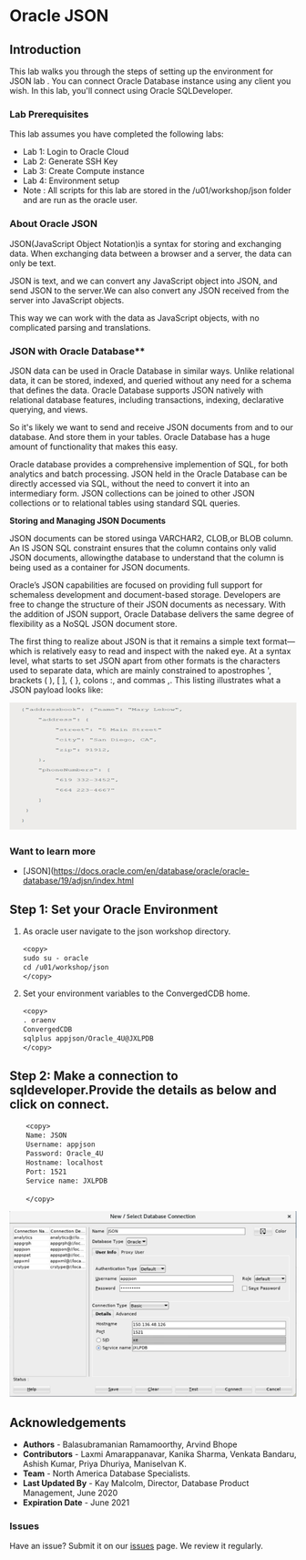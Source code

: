 # Oracle JSON 

## Introduction

This lab walks you through the steps of setting up the environment for JSON lab . You can connect Oracle Database instance using any client you wish. In this lab, you'll connect using Oracle SQLDeveloper.

### Lab Prerequisites

This lab assumes you have completed the following labs:
- Lab 1:  Login to Oracle Cloud
- Lab 2:  Generate SSH Key
- Lab 3:  Create Compute instance 
- Lab 4:  Environment setup
- Note :  All scripts for this lab are stored in the /u01/workshop/json folder and are run as the oracle user. 

### About Oracle JSON 

JSON(JavaScript Object Notation)is a syntax for storing and exchanging data. When exchanging data between a browser and a server, the data can only be text.

JSON is text, and we can convert any JavaScript object into JSON, and send JSON to the server.We can also convert any JSON received from the server into JavaScript objects.

This way we can work with the data as JavaScript objects, with no complicated parsing and translations.

### JSON with Oracle Database**

JSON data  can be used in Oracle Database in similar ways. Unlike relational data, it can be stored, indexed, and queried without any need for a schema that defines the data. Oracle Database supports JSON natively with relational database features, including transactions, indexing, declarative querying, and views.

So it's likely we want to send and receive JSON documents from and to our database. And store them in your tables. Oracle Database has a huge amount of functionality that makes this easy.

Oracle database provides a comprehensive implemention of SQL, for both analytics and batch processing. JSON held in the Oracle Database can be directly accessed via SQL, without the need to convert it into an intermediary form. JSON collections can be joined to other JSON collections or to relational tables using standard SQL queries.

**Storing and Managing JSON Documents**

JSON documents can be stored usinga VARCHAR2, CLOB,or BLOB column. An IS JSON SQL constraint ensures that the column contains only valid JSON documents, allowingthe database to understand that the column is being used as a container for JSON documents.

Oracle’s JSON capabilities are focused on providing full support for schemaless development and document-based storage. Developers are free to change the structure of their JSON documents as necessary. With the addition of JSON support, Oracle Database delivers the same degree of flexibility as a NoSQL JSON document store.

[](youtube:oiOCp23T1ZU)

The first thing to realize about JSON is that it remains a simple text format—which is relatively easy to read and inspect with the naked eye. At a syntax level, what starts to set JSON apart from other formats is the characters used to separate data, which are mainly constrained to apostrophes ', brackets ( ), [ ], { }, colons :, and commas ,. This listing illustrates what a JSON payload looks like:

 ![](./images/json_intro.PNG " ")


### Want to learn more
- [JSON](https://docs.oracle.com/en/database/oracle/oracle-database/19/adjsn/index.html
  

## Step 1: Set your Oracle Environment
1. As oracle user navigate to the json workshop directory.
   
    ````
    <copy>
    sudo su - oracle
    cd /u01/workshop/json
    </copy>
    ````
    
2. Set your environment variables to the ConvergedCDB home.
       
    ````
    <copy>
    . oraenv
    ConvergedCDB
    sqlplus appjson/Oracle_4U@JXLPDB
    </copy>
    ````

## Step 2: Make a connection to sqldeveloper.Provide the details as below and click on connect.
   
````
    <copy>
    Name: JSON
    Username: appjson
    Password: Oracle_4U
    Hostname: localhost
    Port: 1521
    Service name: JXLPDB

    </copy>
   ````
 
  ![](./images/env_json.PNG " ") 


## Acknowledgements

- **Authors** - Balasubramanian Ramamoorthy, Arvind Bhope
- **Contributors** - Laxmi Amarappanavar, Kanika Sharma, Venkata Bandaru, Ashish Kumar, Priya Dhuriya, Maniselvan K.
- **Team** - North America Database Specialists.
- **Last Updated By** - Kay Malcolm, Director, Database Product Management, June 2020
- **Expiration Date** - June 2021   

### Issues
Have an issue?  Submit it on our [issues](https://github.com/oracle/learning-library/issues) page. We review it regularly.
      
 
